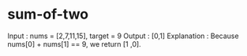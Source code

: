 # sum-of-two

Input : nums = [2,7,11,15], target = 9
Output : [0,1]
Explanation : Because nums[0] + nums[1] == 9, we return [1 ,0].
